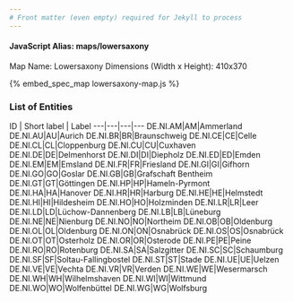 ```yaml
---
# Front matter (even empty) required for Jekyll to process
---
```


#### JavaScript Alias: maps/lowersaxony

Map Name: Lowersaxony
Dimensions (Width x Height): 410x370



{% embed_spec_map lowersaxony-map.js %}

### List of Entities

ID | Short label | Label
---|---|---|---
DE.NI.AM|AM|Ammerland
DE.NI.AU|AU|Aurich
DE.NI.BR|BR|Braunschweig
DE.NI.CE|CE|Celle
DE.NI.CL|CL|Cloppenburg
DE.NI.CU|CU|Cuxhaven
DE.NI.DE|DE|Delmenhorst
DE.NI.DI|DI|Diepholz
DE.NI.ED|ED|Emden
DE.NI.EM|EM|Emsland
DE.NI.FR|FR|Friesland
DE.NI.GI|GI|Gifhorn
DE.NI.GO|GO|Goslar
DE.NI.GB|GB|Grafschaft Bentheim
DE.NI.GT|GT|Göttingen
DE.NI.HP|HP|Hameln-Pyrmont
DE.NI.HA|HA|Hanover
DE.NI.HR|HR|Harburg
DE.NI.HE|HE|Helmstedt
DE.NI.HI|HI|Hildesheim
DE.NI.HO|HO|Holzminden
DE.NI.LR|LR|Leer
DE.NI.LD|LD|Lüchow-Dannenberg
DE.NI.LB|LB|Lüneburg
DE.NI.NE|NE|Nienburg
DE.NI.NO|NO|Northeim
DE.NI.OB|OB|Oldenburg
DE.NI.OL|OL|Oldenburg
DE.NI.ON|ON|Osnabrück
DE.NI.OS|OS|Osnabrück
DE.NI.OT|OT|Osterholz
DE.NI.OR|OR|Osterode
DE.NI.PE|PE|Peine
DE.NI.RO|RO|Rotenburg
DE.NI.SA|SA|Salzgitter
DE.NI.SC|SC|Schaumburg
DE.NI.SF|SF|Soltau-Fallingbostel
DE.NI.ST|ST|Stade
DE.NI.UE|UE|Uelzen
DE.NI.VE|VE|Vechta
DE.NI.VR|VR|Verden
DE.NI.WE|WE|Wesermarsch
DE.NI.WH|WH|Wilhelmshaven
DE.NI.WI|WI|Wittmund
DE.NI.WO|WO|Wolfenbüttel
DE.NI.WG|WG|Wolfsburg

